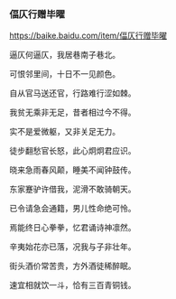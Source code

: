 ### 偪仄行赠毕曜
https://baike.baidu.com/item/偪仄行赠毕曜

逼仄何逼仄，我居巷南子巷北。

可恨邻里间，十日不一见颜色。

自从官马送还官，行路难行涩如棘。

我贫无乘非无足，昔者相过今不得。

实不是爱微躯，又非关足无力。

徒步翻愁官长怒，此心炯炯君应识。

晓来急雨春风颠，睡美不闻钟鼓传。

东家蹇驴许借我，泥滑不敢骑朝天。

已令请急会通籍，男儿性命绝可怜。

焉能终日心拳拳，忆君诵诗神凛然。

辛夷始花亦已落，况我与子非壮年。

街头酒价常苦贵，方外酒徒稀醉眠。

速宜相就饮一斗，恰有三百青铜钱。
